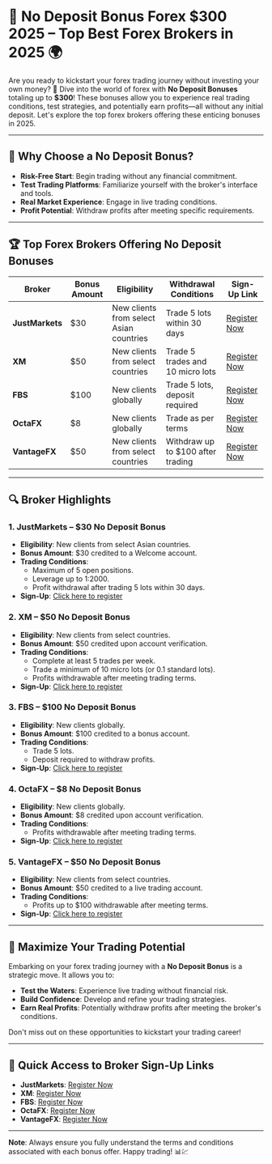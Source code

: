 # 💸 No Deposit Bonus Forex $300 2025 – Top Best Forex Brokers in 2025 🌍

Are you ready to kickstart your forex trading journey without investing your own money? 🚀 Dive into the world of forex with **No Deposit Bonuses** totaling up to **$300**! These bonuses allow you to experience real trading conditions, test strategies, and potentially earn profits—all without any initial deposit. Let's explore the top forex brokers offering these enticing bonuses in 2025.

---

## 🎯 Why Choose a No Deposit Bonus?

- **Risk-Free Start**: Begin trading without any financial commitment.
- **Test Trading Platforms**: Familiarize yourself with the broker's interface and tools.
- **Real Market Experience**: Engage in live trading conditions.
- **Profit Potential**: Withdraw profits after meeting specific requirements.

---

## 🏆 Top Forex Brokers Offering No Deposit Bonuses

| Broker       | Bonus Amount | Eligibility | Withdrawal Conditions | Sign-Up Link |
|--------------|--------------|-------------|-----------------------|--------------|
| **JustMarkets** | $30 | New clients from select Asian countries | Trade 5 lots within 30 days | [Register Now](https://one.justmarkets.link/a/79iqw0j6nj) |
| **XM** | $50 | New clients from select countries | Trade 5 trades and 10 micro lots | [Register Now](https://clicks.pipaffiliates.com/c?c=589901&l=en&p=0) |
| **FBS** | $100 | New clients globally | Trade 5 lots, deposit required | [Register Now](https://fbs.partners?ibl=587836&ibp=21398815) |
| **OctaFX** | $8 | New clients globally | Trade as per terms | [Register Now](https://my.octafx.com/open-account/?refid=ib35647800) |
| **VantageFX** | $50 | New clients from select countries | Withdraw up to $100 after trading | [Register Now](https://www.vantagemarkets.com/?affid=NzA0NTc=) |

---

## 🔍 Broker Highlights

### 1. **JustMarkets** – $30 No Deposit Bonus

- **Eligibility**: New clients from select Asian countries.
- **Bonus Amount**: $30 credited to a Welcome account.
- **Trading Conditions**:
  - Maximum of 5 open positions.
  - Leverage up to 1:2000.
  - Profit withdrawal after trading 5 lots within 30 days.
- **Sign-Up**: [Click here to register](https://one.justmarkets.link/a/79iqw0j6nj)

### 2. **XM** – $50 No Deposit Bonus

- **Eligibility**: New clients from select countries.
- **Bonus Amount**: $50 credited upon account verification.
- **Trading Conditions**:
  - Complete at least 5 trades per week.
  - Trade a minimum of 10 micro lots (or 0.1 standard lots).
  - Profits withdrawable after meeting trading terms.
- **Sign-Up**: [Click here to register](https://clicks.pipaffiliates.com/c?c=589901&l=en&p=0)

### 3. **FBS** – $100 No Deposit Bonus

- **Eligibility**: New clients globally.
- **Bonus Amount**: $100 credited to a bonus account.
- **Trading Conditions**:
  - Trade 5 lots.
  - Deposit required to withdraw profits.
- **Sign-Up**: [Click here to register](https://fbs.partners?ibl=587836&ibp=21398815)

### 4. **OctaFX** – $8 No Deposit Bonus

- **Eligibility**: New clients globally.
- **Bonus Amount**: $8 credited upon account verification.
- **Trading Conditions**:
  - Profits withdrawable after meeting trading terms.
- **Sign-Up**: [Click here to register](https://my.octafx.com/open-account/?refid=ib35647800)

### 5. **VantageFX** – $50 No Deposit Bonus

- **Eligibility**: New clients from select countries.
- **Bonus Amount**: $50 credited to a live trading account.
- **Trading Conditions**:
  - Profits up to $100 withdrawable after meeting terms.
- **Sign-Up**: [Click here to register](https://www.vantagemarkets.com/?affid=NzA0NTc=)

---

## 🚀 Maximize Your Trading Potential

Embarking on your forex trading journey with a **No Deposit Bonus** is a strategic move. It allows you to:

- **Test the Waters**: Experience live trading without financial risk.
- **Build Confidence**: Develop and refine your trading strategies.
- **Earn Real Profits**: Potentially withdraw profits after meeting the broker's conditions.

Don't miss out on these opportunities to kickstart your trading career!

---

## 🔗 Quick Access to Broker Sign-Up Links

- **JustMarkets**: [Register Now](https://one.justmarkets.link/a/79iqw0j6nj)
- **XM**: [Register Now](https://clicks.pipaffiliates.com/c?c=589901&l=en&p=0)
- **FBS**: [Register Now](https://fbs.partners?ibl=587836&ibp=21398815)
- **OctaFX**: [Register Now](https://my.octafx.com/open-account/?refid=ib35647800)
- **VantageFX**: [Register Now](https://www.vantagemarkets.com/?affid=NzA0NTc=)

---

**Note**: Always ensure you fully understand the terms and conditions associated with each bonus offer. Happy trading! 📊💹

